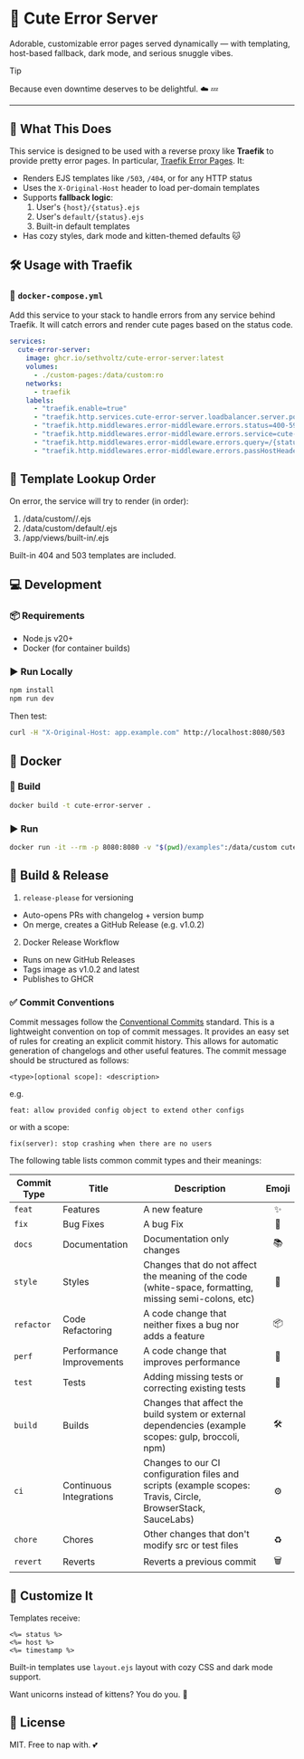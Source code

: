 # 🐾 Cute Error Server

Adorable, customizable error pages served dynamically — with templating, host-based fallback, dark mode, and serious snuggle vibes.

> [!TIP]
> Because even downtime deserves to be delightful. ☁️ 💤

---

## 🧩 What This Does

This service is designed to be used with a reverse proxy like **Traefik** to provide pretty error pages. In particular, [Traefik Error Pages](https://doc.traefik.io/traefik/middlewares/http/errorpages/). It:

- Renders EJS templates like `/503`, `/404`, or for any HTTP status
- Uses the `X-Original-Host` header to load per-domain templates
- Supports **fallback logic**:
  1. User's `{host}/{status}.ejs`
  2. User's `default/{status}.ejs`
  3. Built-in default templates
- Has cozy styles, dark mode and kitten-themed defaults 🐱


## 🛠 Usage with Traefik

### 🐳 `docker-compose.yml`

Add this service to your stack to handle errors from any service behind Traefik. It will catch errors and render cute pages based on the status code.

```yaml
services:
  cute-error-server:
    image: ghcr.io/sethvoltz/cute-error-server:latest
    volumes:
      - ./custom-pages:/data/custom:ro
    networks:
      - traefik
    labels:
      - "traefik.enable=true"
      - "traefik.http.services.cute-error-server.loadbalancer.server.port=8080"
      - "traefik.http.middlewares.error-middleware.errors.status=400-599"
      - "traefik.http.middlewares.error-middleware.errors.service=cute-error-server"
      - "traefik.http.middlewares.error-middleware.errors.query=/{status}"
      - "traefik.http.middlewares.error-middleware.errors.passHostHeader=true"
```


## 📂 Template Lookup Order

On error, the service will try to render (in order):

1. /data/custom/<host>/<status>.ejs
2. /data/custom/default/<status>.ejs
3. /app/views/built-in/<status>.ejs

Built-in 404 and 503 templates are included.


## 💻 Development

### 📦 Requirements

- Node.js v20+
- Docker (for container builds)

### ▶️ Run Locally

```bash
npm install
npm run dev
```

Then test:

```bash
curl -H "X-Original-Host: app.example.com" http://localhost:8080/503
```


## 🐳 Docker

### 🔨 Build

```bash
docker build -t cute-error-server .
```

### ▶️ Run

```bash
docker run -it --rm -p 8080:8080 -v "$(pwd)/examples":/data/custom cute-error-server
```


## 🚀 Build & Release

1. `release-please` for versioning
  - Auto-opens PRs with changelog + version bump
  - On merge, creates a GitHub Release (e.g. v1.0.2)
2. Docker Release Workflow
  - Runs on new GitHub Releases
  - Tags image as v1.0.2 and latest
  - Publishes to GHCR

### ✅ Commit Conventions

Commit messages follow the [Conventional Commits](https://www.conventionalcommits.org/en/v1.0.0/) standard. This is a lightweight convention on top of commit messages. It provides an easy set of rules for creating an explicit commit history. This allows for automatic generation of changelogs and other useful features. The commit message should be structured as follows:

```plaintext
<type>[optional scope]: <description>
```

e.g.

```plaintext
feat: allow provided config object to extend other configs
```

or with a scope:

```plaintext
fix(server): stop crashing when there are no users
```

The following table lists common commit types and their meanings:

| Commit Type | Title                    | Description                                                                                                 | Emoji  |
| ----------- | ------------------------ | ----------------------------------------------------------------------------------------------------------- |:------:|
| `feat`      | Features                 | A new feature                                                                                               | ✨     |
| `fix`       | Bug Fixes                | A bug Fix                                                                                                   | 🐛     |
| `docs`      | Documentation            | Documentation only changes                                                                                  | 📚     |
| `style`     | Styles                   | Changes that do not affect the meaning of the code (white-space, formatting, missing semi-colons, etc)      | 💎     |
| `refactor`  | Code Refactoring         | A code change that neither fixes a bug nor adds a feature                                                   | 📦     |
| `perf`      | Performance Improvements | A code change that improves performance                                                                     | 🚀     |
| `test`      | Tests                    | Adding missing tests or correcting existing tests                                                           | 🚨     |
| `build`     | Builds                   | Changes that affect the build system or external dependencies (example scopes: gulp, broccoli, npm)         | 🛠     |
| `ci`        | Continuous Integrations  | Changes to our CI configuration files and scripts (example scopes: Travis, Circle, BrowserStack, SauceLabs) | ⚙️     |
| `chore`     | Chores                   | Other changes that don't modify src or test files                                                           | ♻️     |
| `revert`    | Reverts                  | Reverts a previous commit                                                                                   | 🗑     |


## 🧁 Customize It

Templates receive:

```ejs
<%= status %>
<%= host %>
<%= timestamp %>
```

Built-in templates use `layout.ejs` layout with cozy CSS and dark mode support.

Want unicorns instead of kittens? You do you. 🦄


## 📜 License

MIT. Free to nap with. 💕
